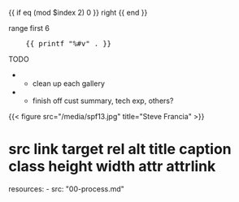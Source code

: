 
{{ if eq (mod $index 2) 0 }} right {{ end }}


range first 6

<pre>
    {{ printf "%#v" . }}
</pre>

TODO
- - clean up each gallery
- - finish off cust summary, tech exp, others?

{{< figure src="/media/spf13.jpg" title="Steve Francia" >}}

src
link
target
rel
alt
title
caption
class
height
width
attr
attrlink
=====
resources:
    - src: "00-process.md"